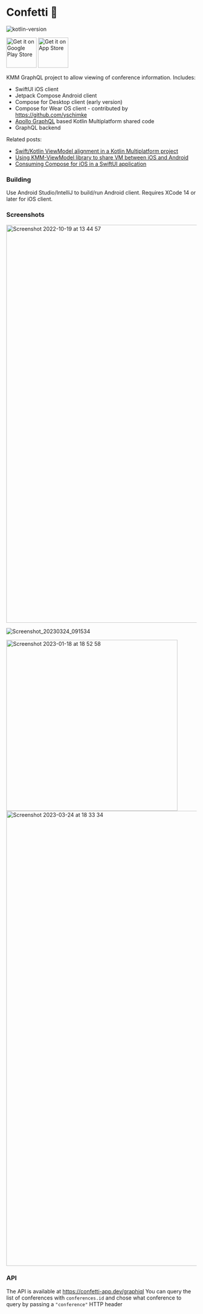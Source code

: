 # Confetti 🎊

![kotlin-version](https://img.shields.io/badge/kotlin-1.8.20-orange)

[<img src="https://upload.wikimedia.org/wikipedia/commons/7/78/Google_Play_Store_badge_EN.svg"
     alt="Get it on Google Play Store"
     height="80">](https://play.google.com/store/apps/details?id=dev.johnoreilly.confetti)
[<img src="https://developer.apple.com/assets/elements/badges/download-on-the-app-store.svg"
     alt="Get it on App Store"
   height="80">](https://apps.apple.com/us/app/confetti/id1660211390)


KMM GraphQL project to allow viewing of conference information. Includes:


- SwiftUI iOS client
- Jetpack Compose Android client
- Compose for Desktop client (early version)
- Compose for Wear OS client - contributed by https://github.com/yschimke
- [Apollo GraphQL](https://github.com/apollographql/apollo-kotlin) based Kotlin Multiplatform shared code
- GraphQL backend


Related posts:
* [Swift/Kotlin ViewModel alignment in a Kotlin Multiplatform project](https://johnoreilly.dev/posts/swift-kotlin-viewmodel-kmm-comparison/)
* [Using KMM-ViewModel library to share VM between iOS and Android](https://johnoreilly.dev/posts/kmm-viewmodel/)
* [Consuming Compose for iOS in a SwiftUI application](https://johnoreilly.dev/posts/swiftui-compose-ios/)


### Building
Use Android Studio/IntelliJ to build/run Android client.
Requires XCode 14 or later for iOS client.

### Screenshots 

<img width="1054" alt="Screenshot 2022-10-19 at 13 44 57" src="https://user-images.githubusercontent.com/6302/196694566-20a8edc0-a120-4305-8ff2-d18d543f47a2.png">


![Screenshot_20230324_091534](https://user-images.githubusercontent.com/6302/227476725-edd577f5-2abd-4660-a777-decef84fbb9b.png)


<img width="453" alt="Screenshot 2023-01-18 at 18 52 58" src="https://user-images.githubusercontent.com/6302/213269228-50154ff5-a1c1-4da6-be26-1c4a1bf20337.png">


<img width="1205" alt="Screenshot 2023-03-24 at 18 33 34" src="https://user-images.githubusercontent.com/6302/227615364-dd349253-483b-45a6-9090-cc8b932bef1f.png">

### API

The API is available at https://confetti-app.dev/graphiql
You can query the list of conferences with `conferences.id` and chose what conference to query by passing a `"conference"` HTTP header 
